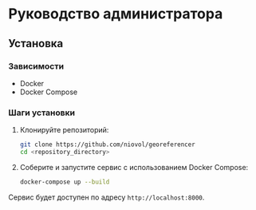 # Руководство администратора

## Установка

### Зависимости

- Docker
- Docker Compose

### Шаги установки

1. Клонируйте репозиторий:

    ```bash
    git clone https://github.com/niovol/georeferencer
    cd <repository_directory>
    ```

2. Соберите и запустите сервис с использованием Docker Compose:

    ```bash
    docker-compose up --build
    ```

Сервис будет доступен по адресу `http://localhost:8000`.
